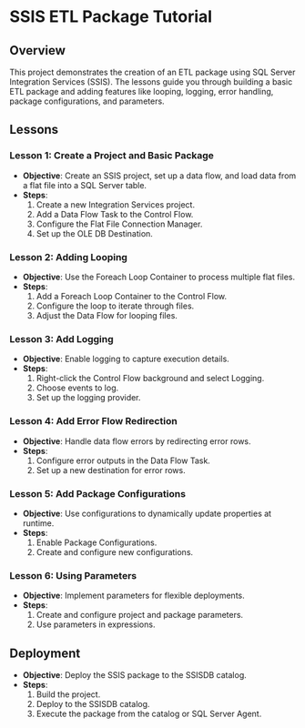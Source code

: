 # SSIS ETL Package Tutorial

## Overview
This project demonstrates the creation of an ETL package using SQL Server Integration Services (SSIS). The lessons guide you through building a basic ETL package and adding features like looping, logging, error handling, package configurations, and parameters.

## Lessons

### Lesson 1: Create a Project and Basic Package
- **Objective**: Create an SSIS project, set up a data flow, and load data from a flat file into a SQL Server table.
- **Steps**:
  1. Create a new Integration Services project.
  2. Add a Data Flow Task to the Control Flow.
  3. Configure the Flat File Connection Manager.
  4. Set up the OLE DB Destination.

### Lesson 2: Adding Looping
- **Objective**: Use the Foreach Loop Container to process multiple flat files.
- **Steps**:
  1. Add a Foreach Loop Container to the Control Flow.
  2. Configure the loop to iterate through files.
  3. Adjust the Data Flow for looping files.

### Lesson 3: Add Logging
- **Objective**: Enable logging to capture execution details.
- **Steps**:
  1. Right-click the Control Flow background and select Logging.
  2. Choose events to log.
  3. Set up the logging provider.

### Lesson 4: Add Error Flow Redirection
- **Objective**: Handle data flow errors by redirecting error rows.
- **Steps**:
  1. Configure error outputs in the Data Flow Task.
  2. Set up a new destination for error rows.

### Lesson 5: Add Package Configurations
- **Objective**: Use configurations to dynamically update properties at runtime.
- **Steps**:
  1. Enable Package Configurations.
  2. Create and configure new configurations.

### Lesson 6: Using Parameters
- **Objective**: Implement parameters for flexible deployments.
- **Steps**:
  1. Create and configure project and package parameters.
  2. Use parameters in expressions.

## Deployment
- **Objective**: Deploy the SSIS package to the SSISDB catalog.
- **Steps**:
  1. Build the project.
  2. Deploy to the SSISDB catalog.
  3. Execute the package from the catalog or SQL Server Agent.
